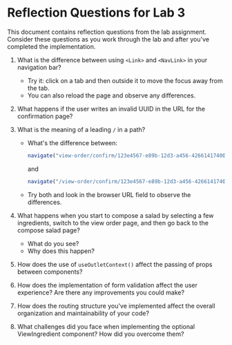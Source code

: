 # Reflection Questions for Lab 3

This document contains reflection questions from the lab assignment. Consider these questions as you work through the lab and after you've completed the implementation.

1. What is the difference between using `<Link>` and `<NavLink>` in your navigation bar?
   - Try it: click on a tab and then outside it to move the focus away from the tab.
   - You can also reload the page and observe any differences.

2. What happens if the user writes an invalid UUID in the URL for the confirmation page?

3. What is the meaning of a leading `/` in a path?
   - What's the difference between:
     ```javascript
     navigate("view-order/confirm/123e4567-e89b-12d3-a456-426614174000")
     ```
     and
     ```javascript
     navigate("/view-order/confirm/123e4567-e89b-12d3-a456-426614174000")
     ```
   - Try both and look in the browser URL field to observe the differences.

4. What happens when you start to compose a salad by selecting a few ingredients, switch to the view order page, and then go back to the compose salad page?
   - What do you see?
   - Why does this happen?

5. How does the use of `useOutletContext()` affect the passing of props between components?

6. How does the implementation of form validation affect the user experience? Are there any improvements you could make?

7. How does the routing structure you've implemented affect the overall organization and maintainability of your code?

8. What challenges did you face when implementing the optional ViewIngredient component? How did you overcome them?
